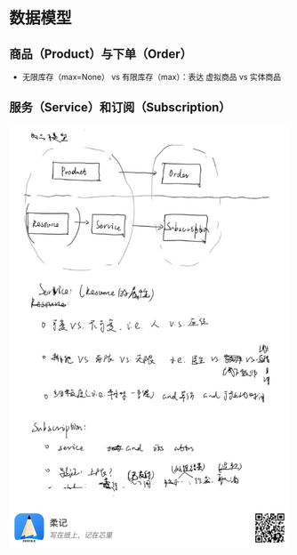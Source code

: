 # 数据模型

## 商品（Product）与下单（Order）

- 无限库存（max=None） vs 有限库存（max）：表达 虚拟商品 vs 实体商品

## 服务（Service）和订阅（Subscription）

![图片](./products_and_services_models.jpg)